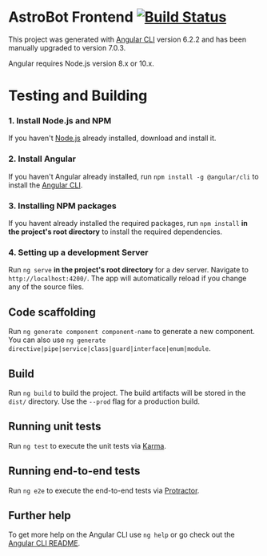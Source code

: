 # AstroBot Frontend [![Build Status](https://travis-ci.org/CodeFluxStudios/astro-frontend.svg?branch=master)](https://travis-ci.org/CodeFluxStudios/astro-frontend)

This project was generated with [Angular CLI](https://github.com/angular/angular-cli) version 6.2.2 and has been manually upgraded to version 7.0.3.

Angular requires Node.js version 8.x or 10.x.

# Testing and Building

### 1. Install Node.js and NPM

If you haven't [Node.js](https://nodejs.org/en/) already installed, download and install it.

### 2. Install Angular

If you haven't Angular already installed, run `npm install -g @angular/cli` to install the [Angular CLI](https://github.com/angular/angular-cli).

### 3. Installing NPM packages

If you havent already installed the required packages, run `npm install` **in the project's root directory** to install the required dependencies.

### 4. Setting up a development Server

Run `ng serve` **in the project's root directory** for a dev server. Navigate to `http://localhost:4200/`. The app will automatically reload if you change any of the source files.

## Code scaffolding

Run `ng generate component component-name` to generate a new component. You can also use `ng generate directive|pipe|service|class|guard|interface|enum|module`.

## Build

Run `ng build` to build the project. The build artifacts will be stored in the `dist/` directory. Use the `--prod` flag for a production build.

## Running unit tests

Run `ng test` to execute the unit tests via [Karma](https://karma-runner.github.io).

## Running end-to-end tests

Run `ng e2e` to execute the end-to-end tests via [Protractor](http://www.protractortest.org/).

## Further help

To get more help on the Angular CLI use `ng help` or go check out the [Angular CLI README](https://github.com/angular/angular-cli/blob/master/README.md).
